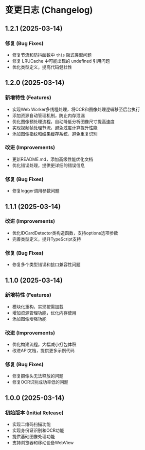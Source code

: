 # 变更日志 (Changelog)

## 1.2.1 (2025-03-14)

### 修复 (Bug Fixes)
- 修复节流和防抖函数中 `this` 隐式类型问题
- 修复 LRUCache 中可能出现的 undefined 引用问题
- 优化类型定义，提高代码健壮性

## 1.2.0 (2025-03-14)

### 新增特性 (Features)
- 实现Web Worker多线程处理，将OCR和图像处理逻辑移至后台执行
- 添加资源自动管理机制，防止内存泄漏
- 优化图像预处理流程，自动降低分析图像尺寸提高速度
- 实现视频帧处理节流，避免过度计算提升性能
- 添加图像指纹和结果缓存系统，避免重复识别

### 改进 (Improvements)
- 更新README.md，添加高级性能优化文档
- 优化错误处理，提供更详细的错误信息

### 修复 (Bug Fixes)
- 修复logger调用参数问题

## 1.1.1 (2025-03-14)

### 改进 (Improvements)
- 优化IDCardDetector类构造函数，支持options选项参数
- 完善类型定义，提升TypeScript支持

### 修复 (Bug Fixes)
- 修复多个类型错误和接口兼容性问题

## 1.1.0 (2025-03-14)

### 新增特性 (Features)
- 模块化重构，实现按需加载
- 增加资源管理功能，优化内存使用
- 添加图像增强功能

### 改进 (Improvements)
- 优化构建流程，大幅减小打包体积
- 改进API文档，提供更多示例代码

### 修复 (Bug Fixes)
- 修复摄像头无法释放的问题
- 修复OCR识别成功率低的问题

## 1.0.0 (2025-03-14)

### 初始版本 (Initial Release)
- 实现二维码扫描功能
- 实现身份证识别和OCR功能
- 提供基础图像处理功能
- 支持浏览器和移动设备WebView 